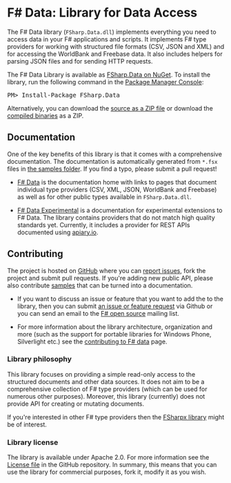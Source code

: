 F# Data: Library for Data Access
================================

The F# Data library (`FSharp.Data.dll`) implements everything you need to 
access data in your F# applications and scripts. It implements F# type 
providers for working with structured file formats (CSV, JSON and XML) 
and for accessing the WorldBank and Freebase data. It also includes helpers for parsing 
JSON files and for sending HTTP requests.

<div class="row">
  <div class="span1"></div>
  <div class="span6">
    <div class="well well-small" id="nuget">
      The F# Data Library is available as <a href="https://nuget.org/packages/FSharp.Data">FSharp.Data on NuGet</a>.
      To install the library, run the following command in the <a href="http://docs.nuget.org/docs/start-here/using-the-package-manager-console">Package Manager Console</a>:
      <pre>PM> Install-Package FSharp.Data</pre>
    </div>
  </div>
  <div class="span1"></div>
</div>

Alternatively, you can download the [source as a ZIP file][source] or download 
the [compiled binaries][compiled] as a ZIP.

Documentation
-------------
One of the key benefits of this library is that it comes with a comprehensive 
documentation. The documentation is automatically generated from `*.fsx` files in 
[the samples folder][samples]. If you find a typo, please submit a pull request!

 * [F# Data](fsharpdata.html) is the documentation home with links
   to pages that document individual type providers (CSV, XML, JSON, WorldBank and Freebase) 
   as well as for other public types available in `FSharp.Data.dll`.

 * [F# Data Experimental](experimental.html) is a documentation for 
   experimental extensions to F# Data. The library contains providers
   that do not match high quality standards yet. Currently, it includes a provider
   for REST APIs documented using [apiary.io](http://apiary.io).
 
Contributing
------------

The project is hosted on [GitHub][gh] where you can [report issues][issues], fork 
the project and submit pull requests. If you're adding new public API, please also 
contribute [samples][samples] that can be turned into a documentation.

 * If you want to discuss an issue or feature that you want to add the to the library,
   then you can submit [an issue or feature request][issues] via Github or you can 
   send an email to the [F# open source][fsharp-oss] mailing list.

 * For more information about the library architecture, organization and more
   (such as the support for portable libraries for Windows Phone, Silverlight etc.)
   see the [contributing to F# data](contributing.html) page.

### Library philosophy

This library focuses on providing a simple read-only access to the structured documents 
and other data sources. It does not aim to be a comprehensive collection of F# type providers 
(which can be used for numerous other purposes). Moreover, this library (currently) does not 
provide API for creating or mutating documents.

If you're interested in other F# type providers then the [FSharpx library][fsharpx] might be of interest.

### Library license

The library is available under Apache 2.0. For more information see the 
[License file][readme] in the GitHub repository. In summary, this means that you can 
use the library for commercial purposes, fork it, modify it as you wish.



  [source]: https://github.com/fsharp/FSharp.Data/zipball/master
  [compiled]: https://github.com/fsharp/FSharp.Data/zipball/release
  [samples]: https://github.com/fsharp/FSharp.Data/tree/master/samples
  [gh]: https://github.com/fsharp/FSharp.Data
  [issues]: https://github.com/fsharp/FSharp.Data/issues
  [fsharpx]: https://github.com/fsharp/fsharpx
  [readme]: https://github.com/fsharp/FSharp.Data/blob/master/README.md
  [fsharp-oss]: http://groups.google.com/group/fsharp-opensource
